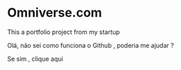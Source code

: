 # Omniverse.com
This a portfolio project from my startup
<!Doctype html>
<html>
  <head>
  </head>
    <p> Olá, não sei como funciona o Github , poderia me ajudar ? </p>
  <p> Se sim , clique aqui </p>
  </body>
  </html>
